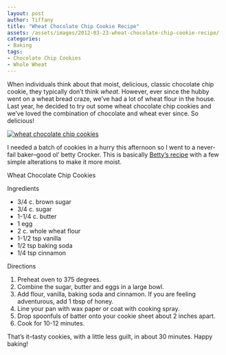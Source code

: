 ```yaml
---
layout: post
author: Tiffany
title: "Wheat Chocolate Chip Cookie Recipe"
assets: /assets/images/2012-03-23-wheat-chocolate-chip-cookie-recipe/
categories: 
- Baking
tags: 
- Chocolate Chip Cookies
- Whole Wheat
---
```


When individuals think about that moist, delicious, classic chocolate chip cookie, they typically don’t think _wheat_. However, ever since the hubby went on a wheat bread craze, we’ve had a lot of wheat flour in the house. Last year, he decided to try out some wheat chocolate chip cookies and we’ve loved the combination of chocolate and wheat ever since. So delicious!

[![](jekyll_uploads/2012/03/DSC_0036-575x460.jpg "wheat chocolate chip cookies")](http://www.sweetpeonies.com/2012/03/wheat-chocolate-chip-cookie-recipe/dsc_0036/)

I needed a batch of cookies in a hurry this afternoon so I went to a never-fail baker–good ol’ betty Crocker. This is basically [Betty’s recipe](http://www.bettycrocker.com/recipes/whole-wheat-chocolate-chip-cookies/391acf6b-df6c-49d3-894b-4ac705dc9cb2) with a few simple alterations to make it more moist.

<div class="hrecipe"><span class="item">

Wheat Chocolate Chip Cookies

</span>

Ingredients

*   <span id="recipeseo-ingredient-0-amount" class="amount">3/4 c.</span> <span id="recipeseo-ingredient-0-name" class="name">brown sugar</span>
*   <span id="recipeseo-ingredient-1-amount" class="amount">3/4 c.</span> <span id="recipeseo-ingredient-1-name" class="name">sugar</span>
*   <span id="recipeseo-ingredient-2-amount" class="amount">1-1/4 c.</span> <span id="recipeseo-ingredient-2-name" class="name">butter</span>
*   <span id="recipeseo-ingredient-3-amount" class="amount">1</span> <span id="recipeseo-ingredient-3-name" class="name">egg</span>
*   <span id="recipeseo-ingredient-4-amount" class="amount">2 c.</span> <span id="recipeseo-ingredient-4-name" class="name">whole wheat flour</span>
*   <span id="recipeseo-ingredient-5-amount" class="amount">1-1/2 tsp</span> <span id="recipeseo-ingredient-5-name" class="name">vanilla</span>
*   <span id="recipeseo-ingredient-6-amount" class="amount">1/2 tsp</span> <span id="recipeseo-ingredient-6-name" class="name">baking soda</span>
*   <span id="recipeseo-ingredient-7-amount" class="amount">1/4 tsp</span> <span id="recipeseo-ingredient-7-name" class="name">cinnamon</span>

Directions

1.  Preheat oven to 375 degrees.
2.  Combine the sugar, butter and eggs in a large bowl.
3.  Add flour, vanilla, baking soda and cinnamon. If you are feeling adventurous, add 1 tbsp of honey.
4.  Line your pan with wax paper or coat with cooking spray.
5.  Drop spoonfuls of batter onto your cookie sheet about 2 inches apart.
6.  Cook for 10-12 minutes.

</div>

That’s it–tasty cookies, with a little less guilt, in about 30 minutes. Happy baking!
